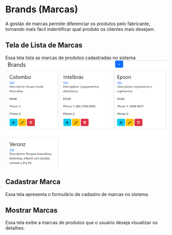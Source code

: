 # Brands (Marcas)
A gestão de marcas permite diferenciar os produtos pelo fabricante, tornando mais fácil indentificar qual produto os clientes mais desejam.

## Tela de Lista de Marcas
Essa tela lista as marcas de produtos cadastradas no sistema
![Tela de Lista de Marcas](https://github.com/felipebastosweb/storeapp_dlang/blob/main/screenshots/brands_index.png)

## Cadastrar Marca
Essa tela apresenta o formulário de cadastro de marcas no sistema.

## Mostrar Marcas
Essa tela exibe a marcas de produtos que o usuário deseja visualizar os detalhes.
